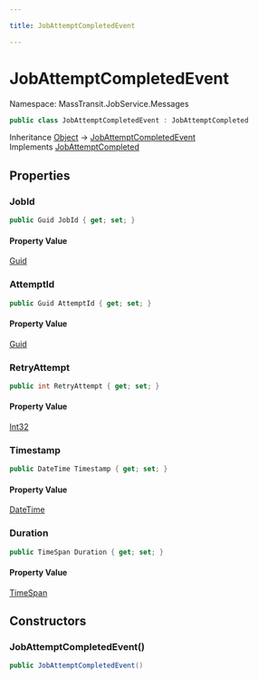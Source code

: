 ```yaml
---

title: JobAttemptCompletedEvent

---
```


# JobAttemptCompletedEvent

Namespace: MassTransit.JobService.Messages

```csharp
public class JobAttemptCompletedEvent : JobAttemptCompleted
```

Inheritance [Object](https://learn.microsoft.com/en-us/dotnet/api/system.object) → [JobAttemptCompletedEvent](../masstransit-jobservice-messages/jobattemptcompletedevent)<br/>
Implements [JobAttemptCompleted](../../masstransit-abstractions/masstransit-contracts-jobservice/jobattemptcompleted)

## Properties

### **JobId**

```csharp
public Guid JobId { get; set; }
```

#### Property Value

[Guid](https://learn.microsoft.com/en-us/dotnet/api/system.guid)<br/>

### **AttemptId**

```csharp
public Guid AttemptId { get; set; }
```

#### Property Value

[Guid](https://learn.microsoft.com/en-us/dotnet/api/system.guid)<br/>

### **RetryAttempt**

```csharp
public int RetryAttempt { get; set; }
```

#### Property Value

[Int32](https://learn.microsoft.com/en-us/dotnet/api/system.int32)<br/>

### **Timestamp**

```csharp
public DateTime Timestamp { get; set; }
```

#### Property Value

[DateTime](https://learn.microsoft.com/en-us/dotnet/api/system.datetime)<br/>

### **Duration**

```csharp
public TimeSpan Duration { get; set; }
```

#### Property Value

[TimeSpan](https://learn.microsoft.com/en-us/dotnet/api/system.timespan)<br/>

## Constructors

### **JobAttemptCompletedEvent()**

```csharp
public JobAttemptCompletedEvent()
```
